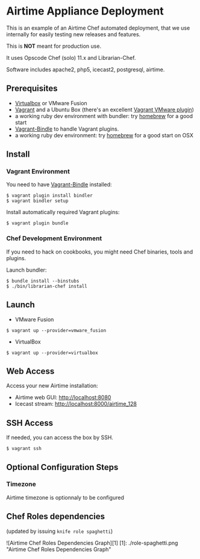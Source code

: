 # Airtime Appliance Deployment

This is an example of an Airtime Chef automated deployment, that we use internally for easily testing new releases and features. 

This is **NOT** meant for production use.

It uses Opscode Chef (solo) 11.x and Librarian-Chef.

Software includes apache2, php5, icecast2, postgresql, airtime.

## Prerequisites

* [Virtualbox](https://www.virtualbox.org/) or VMware Fusion
* [Vagrant](http://downloads.vagrantup.com/) and a Ubuntu Box (there's an excellent [Vagrant VMware plugin](http://www.vagrantup.com/vmware))
* a working ruby dev environment with bundler: try [homebrew](http://brew.sh) for a good start
* [Vagrant-Bindle](https://github.com/fgrehm/bindler) to handle Vagrant plugins.
* a working ruby dev environment: try [homebrew](http://brew.sh) for a good start on OSX

## Install

### Vagrant Environment
You need to have [Vagrant-Bindle](https://github.com/fgrehm/bindler) installed: 

```
$ vagrant plugin install bindler
$ vagrant bindler setup
```

Install automatically required Vagrant plugins:

``
$ vagrant plugin bundle
``

### Chef Development Environment

If you need to hack on cookbooks, you might need Chef binaries, tools and plugins.

Launch bundler: 

````
$ bundle install --binstubs
$ ./bin/librarian-chef install
````

## Launch 

* VMware Fusion

``
$ vagrant up --provider=vmware_fusion
``

* VirtualBox

``
$ vagrant up --provider=virtualbox
``

## Web Access

Access your new Airtime installation: 

* Airtime web GUI: [http://localhost:8080](http://localhost:8080)
* Icecast stream: [http://localhost:8000/airtime_128](http://localhost:8000/airtime_128)

## SSH Access

If needed, you can access the box by SSH.

````
$ vagrant ssh
````

## Optional Configuration Steps

### Timezone

Airtime timezone is optionnaly to be configured

## Chef Roles dependencies

(updated by issuing `knife role spaghetti`)

![Airtime Chef Roles Dependencies Graph][1]
[1]: ./role-spaghetti.png "Airtime Chef Roles Dependencies Graph"

